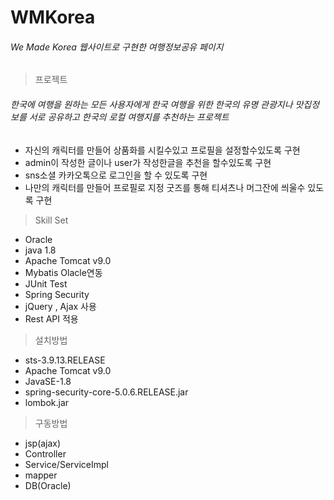 # WMKorea
###### We Made Korea 웹사이트로 구현한 여행정보공유 페이지
  >프로젝트 
  ###### 한국에 여행을 원하는 모든 사용자에게 한국 여행을 위한 한국의 유명 관광지나 맛집정보를 서로 공유하고 한국의 로컬 여행지를 추천하는 프로젝트
  * 자신의 캐릭터를 만들어 상품화를 시킬수있고 프로필을 설정할수있도록 구현
  * admin이 작성한 글이나 user가 작성한글을 추천을 할수있도록 구현
  * sns소셜 카카오톡으로 로그인을 할 수 있도록 구현 
  * 나만의 캐릭터를 만들어 프로필로 지정 굿즈를 통해 티셔츠나 머그잔에 씌울수 있도록 구현
  > Skill Set
  * Oracle
  * java 1.8
  * Apache Tomcat v9.0
  * Mybatis Olacle연동 
  * JUnit Test
  * Spring Security
  * jQuery , Ajax 사용 
  * Rest API 적용 
	
  >설치방법
  * sts-3.9.13.RELEASE
  * Apache Tomcat v9.0
  * JavaSE-1.8
  * spring-security-core-5.0.6.RELEASE.jar
  * lombok.jar
  
  
  >구동방법
  * jsp(ajax)
  * Controller
  * Service/ServiceImpl
  * mapper
  * DB(Oracle)
